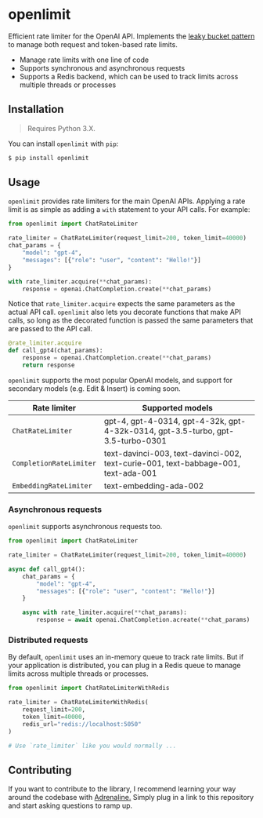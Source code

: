 # openlimit

Efficient rate limiter for the OpenAI API. Implements the [leaky bucket pattern](https://en.wikipedia.org/wiki/Leaky_bucket) to manage both request and token-based rate limits.

- Manage rate limits with one line of code
- Supports synchronous and asynchronous requests
- Supports a Redis backend, which can be used to track limits across multiple threads or processes

## Installation 

> Requires Python 3.X.

You can install `openlimit` with `pip`:

```bash
$ pip install openlimit
```

## Usage

`openlimit` provides rate limiters for the main OpenAI APIs. Applying a rate limit is as simple as adding a `with` statement to your API calls. For example:

```python
from openlimit import ChatRateLimiter

rate_limiter = ChatRateLimiter(request_limit=200, token_limit=40000)
chat_params = { 
    "model": "gpt-4", 
    "messages": [{"role": "user", "content": "Hello!"}]
}

with rate_limiter.acquire(**chat_params):
    response = openai.ChatCompletion.create(**chat_params)
```

Notice that `rate_limiter.acquire` expects the same parameters as the actual API call. `openlimit` also lets you decorate functions that make API calls, so long as the decorated function is passed the same parameters that are passed to the API call.


```python
@rate_limiter.acquire
def call_gpt4(chat_params):
    response = openai.ChatCompletion.create(**chat_params)
    return response
```

`openlimit` supports the most popular OpenAI models, and support for secondary models (e.g. Edit & Insert) is coming soon.

| Rate limiter | Supported models |
| --- | --- |
| `ChatRateLimiter` | gpt-4, gpt-4-0314, gpt-4-32k, gpt-4-32k-0314, gpt-3.5-turbo, gpt-3.5-turbo-0301 |
| `CompletionRateLimiter` | text-davinci-003, text-davinci-002, text-curie-001, text-babbage-001, text-ada-001 |
| `EmbeddingRateLimiter` | text-embedding-ada-002 |

### Asynchronous requests

`openlimit` supports asynchronous requests too.

```python
from openlimit import ChatRateLimiter

rate_limiter = ChatRateLimiter(request_limit=200, token_limit=40000)

async def call_gpt4():
    chat_params = { 
        "model": "gpt-4", 
        "messages": [{"role": "user", "content": "Hello!"}]
    }

    async with rate_limiter.acquire(**chat_params):
        response = await openai.ChatCompletion.acreate(**chat_params)
```

### Distributed requests

By default, `openlimit` uses an in-memory queue to track rate limits. But if your application is distributed, you can plug in a Redis queue to manage limits across multiple threads or processes.

```python
from openlimit import ChatRateLimiterWithRedis

rate_limiter = ChatRateLimiterWithRedis(
    request_limit=200,
    token_limit=40000,
    redis_url="redis://localhost:5050"
)

# Use `rate_limiter` like you would normally ...
```

## Contributing

If you want to contribute to the library, I recommend learning your way around the codebase with [Adrenaline.](https://useadrenaline.com/) Simply plug in a link to this repository and start asking questions to ramp up.